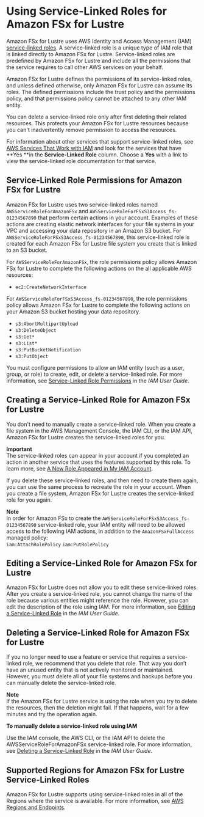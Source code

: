 # Using Service\-Linked Roles for Amazon FSx for Lustre<a name="using-service-linked-roles"></a>

Amazon FSx for Lustre uses AWS Identity and Access Management \(IAM\)[ service\-linked roles](https://docs.aws.amazon.com/IAM/latest/UserGuide/id_roles_terms-and-concepts.html#iam-term-service-linked-role)\. A service\-linked role is a unique type of IAM role that is linked directly to Amazon FSx for Lustre\. Service\-linked roles are predefined by Amazon FSx for Lustre and include all the permissions that the service requires to call other AWS services on your behalf\. 

Amazon FSx for Lustre defines the permissions of its service\-linked roles, and unless defined otherwise, only Amazon FSx for Lustre can assume its roles\. The defined permissions include the trust policy and the permissions policy, and that permissions policy cannot be attached to any other IAM entity\.

You can delete a service\-linked role only after first deleting their related resources\. This protects your Amazon FSx for Lustre resources because you can't inadvertently remove permission to access the resources\.

For information about other services that support service\-linked roles, see [AWS Services That Work with IAM](https://docs.aws.amazon.com/IAM/latest/UserGuide/reference_aws-services-that-work-with-iam.html) and look for the services that have **Yes **in the **Service\-Linked Role** column\. Choose a **Yes** with a link to view the service\-linked role documentation for that service\.

## Service\-Linked Role Permissions for Amazon FSx for Lustre<a name="slr-permissions"></a>

Amazon FSx for Lustre uses two service\-linked roles named `AWSServiceRoleForAmazonFSx` and `AWSServiceRoleForFSxS3Access_fs-01234567890` that perform certain actions in your account\. Examples of these actions are creating elastic network interfaces for your file systems in your VPC and accessing your data repository in an Amazon S3 bucket\. For `AWSServiceRoleForFSxS3Access_fs-01234567890`, this service\-linked role is created for each Amazon FSx for Lustre file system you create that is linked to an S3 bucket\.

For `AWSServiceRoleForAmazonFSx`, the role permissions policy allows Amazon FSx for Lustre to complete the following actions on the all applicable AWS resources:
+ `ec2:CreateNetworkInterface`

For `AWSServiceRoleForFSxS3Access_fs-01234567890`, the role permissions policy allows Amazon FSx for Lustre to complete the following actions on your Amazon S3 bucket hosting your data repository\.
+ `s3:AbortMultipartUpload`
+ `s3:DeleteObject`
+ `s3:Get*`
+ `s3:List*`
+ `s3:PutBucketNotification`
+ `s3:PutObject`

You must configure permissions to allow an IAM entity \(such as a user, group, or role\) to create, edit, or delete a service\-linked role\. For more information, see [Service\-Linked Role Permissions](https://docs.aws.amazon.com/IAM/latest/UserGuide/using-service-linked-roles.html#service-linked-role-permissions) in the *IAM User Guide*\.

## Creating a Service\-Linked Role for Amazon FSx for Lustre<a name="create-slr"></a>

You don't need to manually create a service\-linked role\. When you create a file system in the AWS Management Console, the IAM CLI, or the IAM API, Amazon FSx for Lustre creates the service\-linked roles for you\. 

**Important**  
The service\-linked roles can appear in your account if you completed an action in another service that uses the features supported by this role\. To learn more, see [A New Role Appeared in My IAM Account](https://docs.aws.amazon.com/IAM/latest/UserGuide/troubleshoot_roles.html#troubleshoot_roles_new-role-appeared)\.

If you delete these service\-linked roles, and then need to create them again, you can use the same process to recreate the role in your account\. When you create a file system, Amazon FSx for Lustre creates the service\-linked role for you again\. 

**Note**  
In order for Amazon FSx to create the `AWSServiceRoleForFSxS3Access_fs-01234567890` service\-linked role, your IAM entity will need to be allowed access to the following IAM actions, in addition to the `AmazonFSxFullAccess` managed policy:  
`iam:AttachRolePolicy`
`iam:PutRolePolicy`

## Editing a Service\-Linked Role for Amazon FSx for Lustre<a name="edit-slr"></a>

Amazon FSx for Lustre does not allow you to edit these service\-linked roles\. After you create a service\-linked role, you cannot change the name of the role because various entities might reference the role\. However, you can edit the description of the role using IAM\. For more information, see [Editing a Service\-Linked Role](https://docs.aws.amazon.com/IAM/latest/UserGuide/using-service-linked-roles.html#edit-service-linked-role) in the *IAM User Guide*\.

## Deleting a Service\-Linked Role for Amazon FSx for Lustre<a name="delete-slr"></a>

If you no longer need to use a feature or service that requires a service\-linked role, we recommend that you delete that role\. That way you don’t have an unused entity that is not actively monitored or maintained\. However, you must delete all of your file systems and backups before you can manually delete the service\-linked role\.

**Note**  
If the Amazon FSx for Lustre service is using the role when you try to delete the resources, then the deletion might fail\. If that happens, wait for a few minutes and try the operation again\.

**To manually delete a service\-linked role using IAM**

Use the IAM console, the AWS CLI, or the IAM API to delete the AWSServiceRoleForAmazonFSx service\-linked role\. For more information, see [Deleting a Service\-Linked Role](https://docs.aws.amazon.com/IAM/latest/UserGuide/using-service-linked-roles.html#delete-service-linked-role) in the *IAM User Guide*\.

## Supported Regions for Amazon FSx for Lustre Service\-Linked Roles<a name="slr-regions"></a>

Amazon FSx for Lustre supports using service\-linked roles in all of the Regions where the service is available\. For more information, see [AWS Regions and Endpoints](https://docs.aws.amazon.com/general/latest/gr/rande.html)\.
